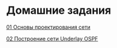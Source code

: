 # Домашние задания

[01 Основы проектирования сети](HomeWork1)

[02 Построение сети Underlay OSPF](HomeWork2)
